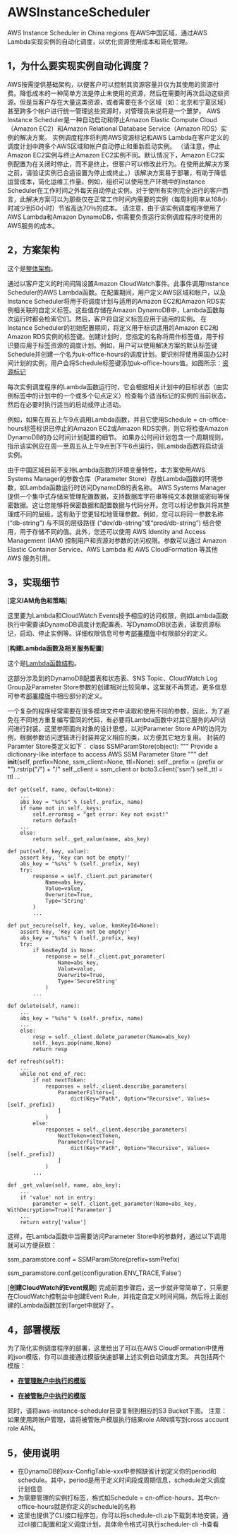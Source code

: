 # AWSInstanceScheduler
AWS Instance Scheduler in China regions
在AWS中国区域，通过AWS Lambda实现实例的自动化调度，以优化资源使用成本和简化管理。

## 1，为什么要实现实例自动化调度？

AWS按需提供基础架构，以便客户可以控制其资源容量并仅为其使用的资源付费。降低成本的一种简单方法是停止未使用的资源，然后在需要时再次启动这些资源。但是当客户存在大量这类资源，或者需要在多个区域（如：北京和宁夏区域）甚至跨多个帐户进行统一管理这些资源时，对管理员来说将是一个噩梦。
AWS Instance Scheduler是一种自动启动和停止Amazon Elastic Compute Cloud（Amazon EC2）和Amazon Relational Database Service（Amazon RDS）实例的解决方案。
实例调度程序将利用AWS资源标记和AWS Lambda在客户定义的调度计划中跨多个AWS区域和帐户自动停止和重新启动实例。 （请注意，停止Amazon EC2实例与终止Amazon EC2实例不同。默认情况下，Amazon EC2实例配置为在关闭时停止，而不是终止，但客户可以修改此行为。在使用此解决方案之前，请验证实例已合适设置为停止或终止。）该解决方案易于部署，有助于降低运营成本，简化运维工作量。例如，组织可以使用生产环境中的Instance Scheduler在工作时间之外每天自动停止实例。对于使所有实例完全运行的客户而言，此解决方案可以为那些仅在正常工作时间内需要的实例（每周利用率从168小时减少到50小时）节省高达70％的成本。
请注意，由于该实例调度程序使用了AWS Lambda和Amazon DynamoDB，你需要负责运行实例调度程序时使用的AWS服务的成本。

## 2，方案架构
这个是[整体架构](images/whole-architecture.png)。

通过以客户定义的时间间隔设置Amazon CloudWatch事件。此事件调用Instance Scheduler的AWS Lambda函数。在配置期间，用户定义AWS区域和帐户，以及Instance Scheduler将用于将调度计划与适用的Amazon EC2和Amazon RDS实例相关联的自定义标签。这些值存储在Amazon DynamoDB中，Lambda函数每次运行时都会检索它们。然后，客户将自定义标签应用于适用的实例。
在Instance Scheduler的初始配置期间，将定义用于标识适用的Amazon EC2和Amazon RDS实例的标签键。创建计划时，您指定的名称将用作标签值，用于标识要应用于标签资源的调度计划。例如，用户可以使用解决方案的默认标签键Schedule并创建一个名为uk-office-hours的调度计划。要识别将使用英国办公时间计划的实例，用户会将Schedule标签键添加uk-office-hours值。如图所示：[资源标记](images/resource-tagging.png)

每次实例调度程序的Lambda函数运行时，它会根据相关计划中的目标状态（由实例标签中的计划中的一个或多个句点定义）检查每个适当标记的实例的当前状态，然后在必要时执行适当的启动或停止活动。

例如，如果在周五上午9点调用Lambda函数，并且它使用Schedule = cn-office-hours标签标识已停止的Amazon EC2或Amazon RDS实例，则它将检查Amazon DynamoDB的办公时间计划配置的细节。 如果办公时间计划包含一个周期规则，指示该实例应在周一至周五从上午9点到下午6点运行，则Lambda函数将启动该实例。

由于中国区域目前不支持Lambda函数的环境变量特性，本方案使用AWS Systems Manager的参数仓库（Parameter Store）存放Lambda函数的环境参数，如Lambda函数运行时访问DynamoDB的表名称。
AWS Systems Manager 提供一个集中式存储来管理配置数据，支持数据库字符串等纯文本数据或密码等保密数据。这让您能够将保密数据和配置数据与代码分开。您可以标记参数并将其整理成不同的层级，这有助于您更轻松地管理参数。例如，您可以将同一参数名称 (“db-string”) 与不同的层级路径 (“dev/db-string”或“prod/db-string”) 结合使用，用于存储不同的值。此外，您还可以使用 AWS Identity and Access Management (IAM) 控制用户和资源对参数的访问权限。参数可以通过 Amazon Elastic Container Service、AWS Lambda 和 AWS CloudFormation 等其他 AWS 服务引用。

## 3，实现细节
[**定义IAM角色和策略**]

这里要为Lambda和CloudWatch Events授予相应的访问权限，例如Lambda函数执行中需要读DynamoDB调度计划配置表、写DynamoDB状态表，读取资源标记，启动、停止实例等。详细权限信息可参考[部署模版](instance-scheduler-cn.template)中权限部分的定义。

[**构建Lambda函数及相关服务配置**]

这个是[Lambda函数结构](images/lambda-structure.png)。

这部分涉及到的DynamoDB配置表和状态表、SNS Topic、CloudWatch Log Group及Parameter Store参数的创建相对比较简单，这里就不再赘述。更多信息可参考[部署模版](instance-scheduler-cn.template)中相应部分的定义。

一个复杂的程序经常需要在很多模块文件中读取和使用不同的参数，因此，为了避免在不同地方重复编写雷同的代码，有必要将Lambda函数中对其它服务的API访问进行封装。这里参照面向对象的设计思想，以对Parameter Store API的访问为例，根据参数访问逻辑进行封装并定义相应的类，以方便其它地方复用。
封装的Paramter Store类定义如下：
class SSMParamStore(object):
    """
    Provide a dictionary-like interface to access AWS SSM Parameter Store
    """
    def __init__(self, prefix=None, ssm_client=None, ttl=None):
        self._prefix = (prefix or "").rstrip("/") + "/"
        self._client = ssm_client or boto3.client('ssm')
        self._ttl = ttl
        ...

    def get(self, name, default=None):
        ...
        abs_key = "%s%s" % (self._prefix, name)
        if name not in self._keys:
            self.errormsg = "get error: Key not exist!"
            return default
        ...
        else:
            return self._get_value(name, abs_key)

    def put(self, key, value):
        assert key, 'Key can not be empty!'
        abs_key = "%s%s" % (self._prefix, key)
        try:
            response = self._client.put_parameter(
                Name=abs_key,
                Value=value,
                Overwrite=True,
                Type='String'
            )
            ...

    def put_secure(self, key, value, kmsKeyId=None):
        assert key, 'Key can not be empty!'
        abs_key = "%s%s" % (self._prefix, key)
        try:
            if kmsKeyId is None:
                response = self._client.put_parameter(
                    Name=abs_key,
                    Value=value,
                    Overwrite=True,
                    Type='SecureString'
                )
            ...

    def delete(self, name):
        ...
        abs_key = "%s%s" % (self._prefix, name)
        ...
        else:
            resp = self._client.delete_parameter(Name=abs_key)
            self._keys.pop(name,None)
            return resp

    def refresh(self):
        ...
        while not end_of_rec:
            if not nextToken:
                responses = self._client.describe_parameters(
                    ParameterFilters=[
                        dict(Key="Path", Option="Recursive", Values=[self._prefix])
                    ]
                )
            else:
                responses = self._client.describe_parameters(
                    NextToken=nextToken,
                    ParameterFilters=[
                        dict(Key="Path", Option="Recursive", Values=[self._prefix])
                    ]
                )
            ...

    def _get_value(self, name, abs_key):
        ...
        if 'value' not in entry:
            parameter = self._client.get_parameter(Name=abs_key, WithDecryption=True)['Parameter']
        ...
        return entry['value']

这样，在Lambda函数中当需要访问Parameter Store中的参数时，通过以下调用就可以方便获取：

ssm_paramstore.conf = SSMParamStore(prefix=ssmPrefix)

ssm_paramstore.conf.get(configuration.ENV_TRACE,'False')

[**创建CloudWatch的Event规则**]
完成前面步骤后，这一步就非常简单了，只需要在CloudWatch控制台中创建Event Rule，并指定自定义时间间隔，然后将上面创建的Lambda函数加到Target中就好了。

## 4，部署模版
为了简化实例调度程序的部署，这里给出了可以在AWS CloudFormation中使用的json模版，你可以直接通过模版快速部署上述实例自动调度方案。
共包括两个模版：
- [**在管理账户中执行的模版**](instance-scheduler-cn.template)

- [**在被管账户中执行的模版**](instance-scheduler-remote-cn.template)

同时，请将aws-instance-scheduler目录复制到相应的S3 Bucket下面。
注意：如果使用跨账户管理，请将被管账户模版执行结果role ARN填写到cross account role ARN。

## 5，使用说明
- 在DynamoDB的xxx-ConfigTable-xxx中参照缺省计划定义你的period和schedule。其中，period是用于定义时间段或周期信息，schedule定义调度计划信息
- 为需要管理的实例打标签，格式如Schedule = cn-office-hours，其中cn-office-hours就是你定义的schedule的名称
- 这里也提供了CLI接口程序包，你可以将schedule-cli.zip下载到本地安装，通过cli接口配置和定义调度计划，具体命令格式可执行scheduler-cli -h查看


